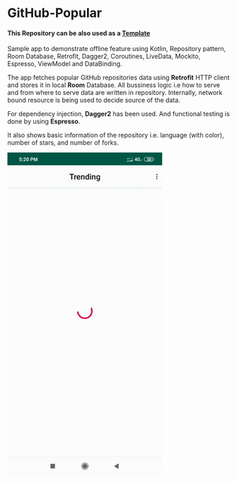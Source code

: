 # GitHub-Popular

#### This Repository can be also used as a [Template](https://help.github.com/en/github/creating-cloning-and-archiving-repositories/creating-a-repository-from-a-template)

Sample app to demonstrate offline feature using Kotlin, Repository pattern, Room Database, Retrofit, Dagger2, Coroutines, LiveData, Mockito, Espresso, ViewModel and DataBinding.

The app fetches popular GitHub repositories data using **Retrofit** HTTP client and stores it in local **Room** Database. All bussiness logic i.e how to serve and from where to serve data are written in repository. Internally, network bound resource is being used to decide source of the data.

For dependency injection, **Dagger2** has been used. And functional testing is done by using **Espresso**.

It also shows basic information of the repository i.e. language (with color), number of stars, and number of forks.


<img src="demo_gif.gif?raw=true" width="350">
